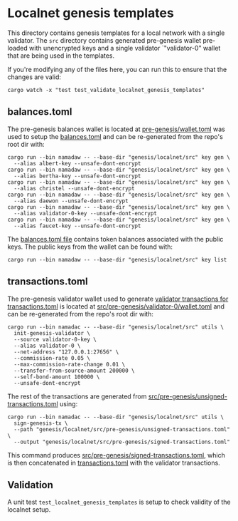 # Localnet genesis templates

This directory contains genesis templates for a local network with a single validator. The `src` directory contains generated pre-genesis wallet pre-loaded with unencrypted keys and a single validator `"validator-0" wallet that are being used in the templates.

If you're modifying any of the files here, you can run this to ensure that the changes are valid:

```shell
cargo watch -x "test test_validate_localnet_genesis_templates"
```

## balances.toml

The pre-genesis balances wallet is located at [pre-genesis/wallet.toml](pre-genesis/wallet.toml) was used to setup the [balances.toml](balances.toml) and can be re-generated from the repo's root dir with:

```shell
cargo run --bin namadaw -- --base-dir "genesis/localnet/src" key gen \
  --alias albert-key --unsafe-dont-encrypt
cargo run --bin namadaw -- --base-dir "genesis/localnet/src" key gen \
  --alias bertha-key --unsafe-dont-encrypt
cargo run --bin namadaw -- --base-dir "genesis/localnet/src" key gen \
  --alias christel --unsafe-dont-encrypt
cargo run --bin namadaw -- --base-dir "genesis/localnet/src" key gen \
  --alias daewon --unsafe-dont-encrypt
cargo run --bin namadaw -- --base-dir "genesis/localnet/src" key gen \
  --alias validator-0-key --unsafe-dont-encrypt
cargo run --bin namadaw -- --base-dir "genesis/localnet/src" key gen \
  --alias faucet-key --unsafe-dont-encrypt
```

The [balances.toml file](balances.toml) contains token balances associated with the public keys. The public keys from the wallet can be found with:

```shell
cargo run --bin namadaw -- --base-dir "genesis/localnet/src" key list
```

## transactions.toml

The pre-genesis validator wallet used to generate [validator transactions for transactions.toml](src/pre-genesis/validator-0/transactions.toml) is located at [src/pre-genesis/validator-0/wallet.toml](src/pre-genesis/validator-0/wallet.toml) and can be re-generated from the repo's root dir with:

```shell
cargo run --bin namadac -- --base-dir "genesis/localnet/src" utils \
  init-genesis-validator \
  --source validator-0-key \
  --alias validator-0 \
  --net-address "127.0.0.1:27656" \
  --commission-rate 0.05 \
  --max-commission-rate-change 0.01 \
  --transfer-from-source-amount 200000 \
  --self-bond-amount 100000 \
  --unsafe-dont-encrypt
```

The rest of the transactions are generated from [src/pre-genesis/unsigned-transactions.toml](src/pre-genesis/unsigned-transactions.toml) using:

```shell
cargo run --bin namadac -- --base-dir "genesis/localnet/src" utils \
  sign-genesis-tx \
  --path "genesis/localnet/src/pre-genesis/unsigned-transactions.toml" \
  --output "genesis/localnet/src/pre-genesis/signed-transactions.toml"
```

This command produces [src/pre-genesis/signed-transactions.toml](src/pre-genesis/signed-transactions.toml), which is then concatenated in [transactions.toml](transactiosn.toml) with the validator transactions.

## Validation

A unit test `test_localnet_genesis_templates` is setup to check validity of the localnet setup.
